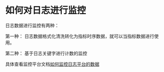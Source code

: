# 如何对日志进行监控


日志数据进行监控有两种：

第一种： 日志数据格式化清洗转化为指标时序数据，就可以当指标数据进行使用。

第二种： 基于日志关键字进行计数的监控


具体查看监控平台文档[如何监控日志平台的数据](../../../../../Monitor/3.9/UserGuide/ProductFeatures/alarm-configurations/log_monitor.md)


